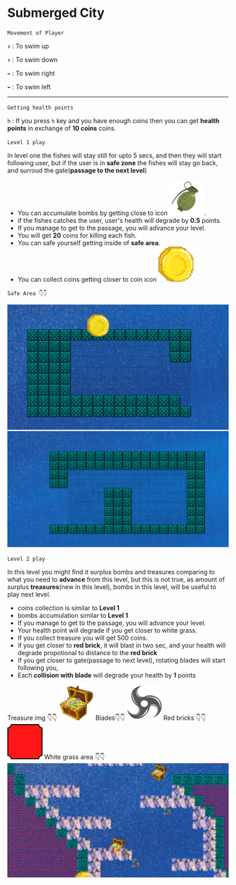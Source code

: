# Submerged City

`Movement of Player`

`⬆️` : To swim up

`⬇️` : To swim down

`➡️` : To swim right

`⬅️` : To swim left
<hr>

`Getting health points`

`h` : If you press `h` key and you have enough coins then you can get **health points** in exchange of **10 coins** coins.

`Level 1 play`

In level one the fishes will stay still for upto 5 secs, and then they will start following user, 
but if the user is in **safe zone** the fishes will stay go back, and surroud the gate(**passage to the next level**)

* You can accumulate bombs by getting close to icon <img src="./sprites/bomb.png"/>.
* if the fishes catches the user, user's health will degrade by **0.5** points.
* If you manage to get to the passage, you will advance your level.
* You will get **20** coins for killing each fish.
* You can safe yourself getting inside of **safe area**.
* You can collect coins getting closer to coin icon <img src="./sprites/gcoin.png"/>
  
`Safe Area 👇👇`

<img src="./readme_assets/safe_area.png"/>
<img src="./readme_assets/safe_area2.png"/>

`Level 2 play`

In this level you might find it surplus bombs and treasures comparing to what you need to **advance** from this level, but this is not true, as amount of surplus **treasures**(new in this level), bombs in this level, will be useful to play next level.

* coins collection is similar to **Level 1**
* bombs accumulation similar to **Level 1**
* If you manage to get to the passage, you will advance your level.
* Your health point will degrade if you get closer to white grass.
* If you collect treasure you will get 500 coins.
* if you get closer to **red brick**, it will blast in two sec, and your health will degrade propotional to distance to the **red brick**
* If you get closer to gate(passage to next level), rotating blades will start following you,
* Each **collision with blade** will degrade your health by **1** points

Treasure img 👇👇 
<img src="./sprites/treasere.png"/>
Blades👇👇 
<img src="./sprites/blade.png"/>
Red bricks 👇👇
<img src="./sprites/mbrick.png"/>
White grass area 👇👇 
<img src="./readme_assets/level_2dgrass.png"/>